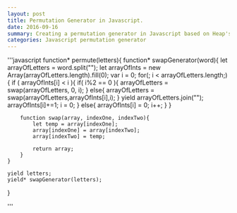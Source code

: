 ```yaml
---
layout: post
title: Permutation Generator in Javascript.
date: 2016-09-16
summary: Creating a permutation generator in Javascript based on Heap's Algorithm.
categories: Javascript permutation generator
---
```


'''javascript
function* permute(letters){
    function* swapGenerator(word){
        let arrayOfLetters = word.split("");
        let arrayOfInts = new Array(arrayOfLetters.length).fill(0);
        var i = 0;
        for(; i < arrayOfLetters.length;){
            if ( arrayOfInts[i] < i ){
                if( i%2 == 0   ){
                    arrayOfLetters = swap(arrayOfLetters, 0, i);
                }
                else{
                    arrayOfLetters = swap(arrayOfLetters,arrayOfInts[i],i);
                }
                yield arrayOfLetters.join("");
                arrayOfInts[i]+=1;
                i = 0;
            }
            else{
                arrayOfInts[i] = 0;
                i++;
            }
        }
                                        
        function swap(array, indexOne, indexTwo){
            let temp = array[indexOne];
            array[indexOne] = array[indexTwo];
            array[indexTwo] = temp;

            return array;
        }
    }
                                
    yield letters;
    yield* swapGenerator(letters);
                                        
}

'''

